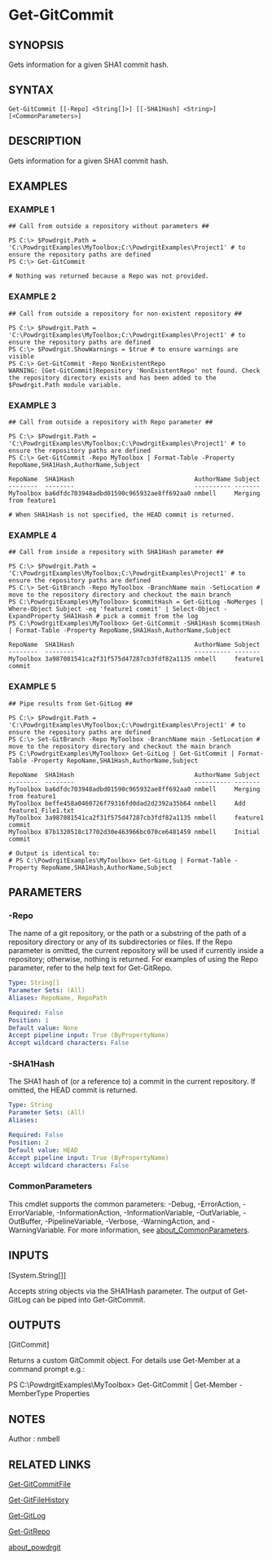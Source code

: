 # Get-GitCommit

## SYNOPSIS
Gets information for a given SHA1 commit hash.

## SYNTAX

```
Get-GitCommit [[-Repo] <String[]>] [[-SHA1Hash] <String>] [<CommonParameters>]
```

## DESCRIPTION
Gets information for a given SHA1 commit hash.

## EXAMPLES

### EXAMPLE 1
```
## Call from outside a repository without parameters ##

PS C:\> $Powdrgit.Path = 'C:\PowdrgitExamples\MyToolbox;C:\PowdrgitExamples\Project1' # to ensure the repository paths are defined
PS C:\> Get-GitCommit

# Nothing was returned because a Repo was not provided.
```

### EXAMPLE 2
```
## Call from outside a repository for non-existent repository ##

PS C:\> $Powdrgit.Path = 'C:\PowdrgitExamples\MyToolbox;C:\PowdrgitExamples\Project1' # to ensure the repository paths are defined
PS C:\> $Powdrgit.ShowWarnings = $true # to ensure warnings are visible
PS C:\> Get-GitCommit -Repo NonExistentRepo
WARNING: [Get-GitCommit]Repository 'NonExistentRepo' not found. Check the repository directory exists and has been added to the $Powdrgit.Path module variable.
```

### EXAMPLE 3
```
## Call from outside a repository with Repo parameter ##

PS C:\> $Powdrgit.Path = 'C:\PowdrgitExamples\MyToolbox;C:\PowdrgitExamples\Project1' # to ensure the repository paths are defined
PS C:\> Get-GitCommit -Repo MyToolbox | Format-Table -Property RepoName,SHA1Hash,AuthorName,Subject

RepoName  SHA1Hash                                 AuthorName Subject
--------  --------                                 ---------- -------
MyToolbox ba6dfdc703948adbd01590c965932ae8ff692aa0 nmbell     Merging from feature1

# When SHA1Hash is not specified, the HEAD commit is returned.
```

### EXAMPLE 4
```
## Call from inside a repository with SHA1Hash parameter ##

PS C:\> $Powdrgit.Path = 'C:\PowdrgitExamples\MyToolbox;C:\PowdrgitExamples\Project1' # to ensure the repository paths are defined
PS C:\> Set-GitBranch -Repo MyToolbox -BranchName main -SetLocation # move to the repository directory and checkout the main branch
PS C:\PowdrgitExamples\MyToolbox> $commitHash = Get-GitLog -NoMerges | Where-Object Subject -eq 'feature1 commit' | Select-Object -ExpandProperty SHA1Hash # pick a commit from the log
PS C:\PowdrgitExamples\MyToolbox> Get-GitCommit -SHA1Hash $commitHash | Format-Table -Property RepoName,SHA1Hash,AuthorName,Subject

RepoName  SHA1Hash                                 AuthorName Subject
--------  --------                                 ---------- -------
MyToolbox 3a987081541ca2f31f575d47287cb3fdf82a1135 nmbell     feature1 commit
```

### EXAMPLE 5
```
## Pipe results from Get-GitLog ##

PS C:\> $Powdrgit.Path = 'C:\PowdrgitExamples\MyToolbox;C:\PowdrgitExamples\Project1' # to ensure the repository paths are defined
PS C:\> Set-GitBranch -Repo MyToolbox -BranchName main -SetLocation # move to the repository directory and checkout the main branch
PS C:\PowdrgitExamples\MyToolbox> Get-GitLog | Get-GitCommit | Format-Table -Property RepoName,SHA1Hash,AuthorName,Subject

RepoName  SHA1Hash                                 AuthorName Subject
--------  --------                                 ---------- -------
MyToolbox ba6dfdc703948adbd01590c965932ae8ff692aa0 nmbell     Merging from feature1
MyToolbox beffe458a0460726f79316fd0dad2d2392a35b64 nmbell     Add feature1_File1.txt
MyToolbox 3a987081541ca2f31f575d47287cb3fdf82a1135 nmbell     feature1 commit
MyToolbox 87b1320518c17702d30e463966bc070ce6481459 nmbell     Initial commit

# Output is identical to:
# PS C:\PowdrgitExamples\MyToolbox> Get-GitLog | Format-Table -Property RepoName,SHA1Hash,AuthorName,Subject
```

## PARAMETERS

### -Repo
The name of a git repository, or the path or a substring of the path of a repository directory or any of its subdirectories or files.
If the Repo parameter is omitted, the current repository will be used if currently inside a repository; otherwise, nothing is returned.
For examples of using the Repo parameter, refer to the help text for Get-GitRepo.

```yaml
Type: String[]
Parameter Sets: (All)
Aliases: RepoName, RepoPath

Required: False
Position: 1
Default value: None
Accept pipeline input: True (ByPropertyName)
Accept wildcard characters: False
```

### -SHA1Hash
The SHA1 hash of (or a reference to) a commit in the current repository.
If omitted, the HEAD commit is returned.

```yaml
Type: String
Parameter Sets: (All)
Aliases:

Required: False
Position: 2
Default value: HEAD
Accept pipeline input: True (ByPropertyName)
Accept wildcard characters: False
```

### CommonParameters
This cmdlet supports the common parameters: -Debug, -ErrorAction, -ErrorVariable, -InformationAction, -InformationVariable, -OutVariable, -OutBuffer, -PipelineVariable, -Verbose, -WarningAction, and -WarningVariable. For more information, see [about_CommonParameters](http://go.microsoft.com/fwlink/?LinkID=113216).

## INPUTS

[System.String[]]

Accepts string objects via the SHA1Hash parameter. The output of Get-GitLog can be piped into Get-GitCommit.

## OUTPUTS

[GitCommit]

Returns a custom GitCommit object. For details use Get-Member at a command prompt e.g.:

PS C:\PowdrgitExamples\MyToolbox> Get-GitCommit | Get-Member -MemberType Properties

## NOTES
Author : nmbell

## RELATED LINKS

[Get-GitCommitFile](Get-GitCommitFile.md)

[Get-GitFileHistory](Get-GitFileHistory.md)

[Get-GitLog](Get-GitLog.md)

[Get-GitRepo](Get-GitRepo.md)

[about_powdrgit](about_powdrgit.md)



